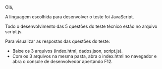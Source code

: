 Olá,

A linguagem escolhida para desenvolver o teste foi JavaScript.

Todo o desenvolvimento das 5 questões do teste técnico estão no arquivo script.js.

Para visualizar as respostas das questões do teste:
- Baixe os 3 arquivos (index.html, dados.json, script.js).
- Com os 3 arquivos na mesma pasta, abra o index.html no navegador e abra o console de desenvolvedor apertando F12.
